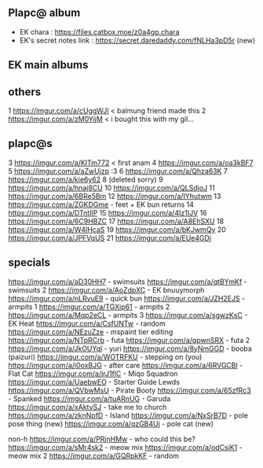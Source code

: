Plapc@ album
-
- EK chara : https://files.catbox.moe/z0a4gp.chara
- EK's secret notes link : https://secret.daredaddy.com/fNLHa3pD5r (new)

EK main albums
- 
others
-
1 https://imgur.com/a/cUggWJl < balmung friend made this
2 https://imgur.com/a/zM0YijM < i bought this with my gil...

plapc@s
-
3 https://imgur.com/a/KITm772 < first anam
4 https://imgur.com/a/oa3kBF7
5 https://imgur.com/a/aZwUjzp  :3
6 https://imgur.com/a/Qhza63K
7 https://imgur.com/a/kie6y62
8 (deleted sorry)
9 https://imgur.com/a/hnaj8CU
10 https://imgur.com/a/QLSdjoJ
11 https://imgur.com/a/6BRe5Bm
12 https://imgur.com/a/IYhutwm
13 https://imgur.com/a/ZGKDGme - feet + EK bun returns
14 https://imgur.com/a/DTntIlP
15 https://imgur.com/a/4Iz1IJV
16 https://imgur.com/a/6C9HBZC
17 https://imgur.com/a/A8EhSXU
18 https://imgur.com/a/W4IHcaS 
19 https://imgur.com/a/bKJwmQy
20 https://imgur.com/a/JPFVqUS
21 https://imgur.com/a/EUe4GDi

specials
-
https://imgur.com/a/aD30HH7 - swimsuits
https://imgur.com/a/qtBYmKf - swimsuits 2
https://imgur.com/a/AoZdpXC - EK bnuuymorph
https://imgur.com/a/nLRvuE9 - quick bun
https://imgur.com/a/JZH2EJS - armpits 1
https://imgur.com/a/TGXip61 - armpits 2
https://imgur.com/a/Mqp2eCL - armpits 3 
https://imgur.com/a/sgwzKsC - EK Heat 
https://imgur.com/a/CsfUNTw - random
https://imgur.com/a/NEzuZze - mspaint tier editing
https://imgur.com/a/NTpRCrb - futa
https://imgur.com/a/qpwnSRX - futa 2
https://imgur.com/a/JkOUYql - yuri 
https://imgur.com/a/8yNmGGD - booba (paizuri)
https://imgur.com/a/WOTRFKU - stepping on (you)
https://imgur.com/a/i0oxBJG - after care
https://imgur.com/a/6RVGCBl - Flat Cat
https://imgur.com/a/jrJ1flC - Miqo Squadron
https://imgur.com/a/UaebwEO - Starter Guide Lewds
https://imgur.com/a/QVbwMsU - Pirate Booty
https://imgur.com/a/65zfRc3 - Spanked
https://imgur.com/a/tuARnUG - Garuda
https://imgur.com/a/xAktySJ - take me to church
https://imgur.com/a/zknNpfD - Island
https://imgur.com/a/NxSrB7D - pole pose thing (new)
https://imgur.com/a/qzGB4Uj - pole cat (new)


non-h
https://imgur.com/a/PRjnHMw - who could this be?
https://imgur.com/a/sMr4sk2 - meow mix
https://imgur.com/a/odCsiK1 - meow mix 2
https://imgur.com/a/GQRpkKF - random
